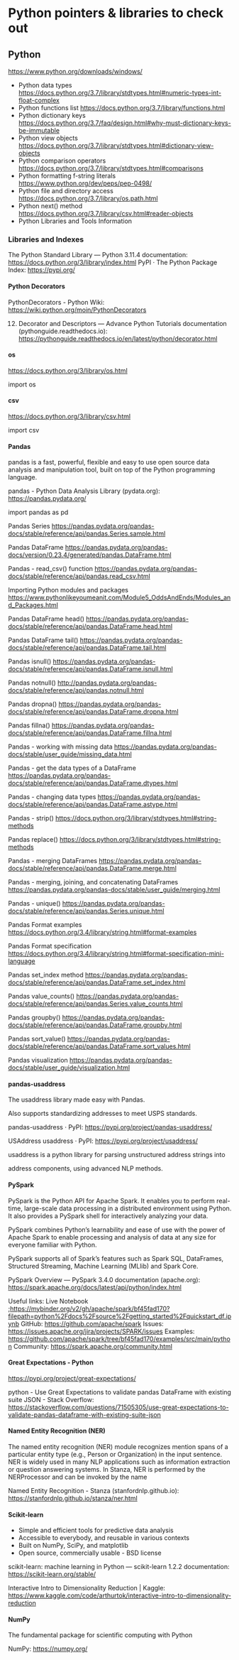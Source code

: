 # Python pointers & libraries to check out
## Python

https://www.python.org/downloads/windows/

* Python data types https://docs.python.org/3.7/library/stdtypes.html#numeric-types-int-float-complex
* Python functions list https://docs.python.org/3.7/library/functions.html
* Python dictionary keys https://docs.python.org/3.7/faq/design.html#why-must-dictionary-keys-be-immutable
* Python view objects https://docs.python.org/3.7/library/stdtypes.html#dictionary-view-objects
* Python comparison operators https://docs.python.org/3.7/library/stdtypes.html#comparisons
* Python formatting f-string literals https://www.python.org/dev/peps/pep-0498/
* Python file and directory access https://docs.python.org/3.7/library/os.path.html
* Python next() method https://docs.python.org/3.7/library/csv.html#reader-objects
* Python Libraries and Tools Information

### Libraries and Indexes
The Python Standard Library — Python 3.11.4 documentation: https://docs.python.org/3/library/index.html
PyPI · The Python Package Index: https://pypi.org/

#### Python Decorators
PythonDecorators - Python Wiki: https://wiki.python.org/moin/PythonDecorators

12. Decorator and Descriptors — Advance Python Tutorials documentation (pythonguide.readthedocs.io): https://pythonguide.readthedocs.io/en/latest/python/decorator.html

#### os
https://docs.python.org/3/library/os.html

import os

#### csv
https://docs.python.org/3/library/csv.html

import csv

#### Pandas
pandas is a fast, powerful, flexible and easy to use open source data analysis and manipulation tool,
built on top of the Python programming language.

pandas - Python Data Analysis Library (pydata.org): https://pandas.pydata.org/

import pandas as pd

Pandas Series https://pandas.pydata.org/pandas-docs/stable/reference/api/pandas.Series.sample.html

Pandas DataFrame https://pandas.pydata.org/pandas-docs/version/0.23.4/generated/pandas.DataFrame.html

Pandas - read_csv() function https://pandas.pydata.org/pandas-docs/stable/reference/api/pandas.read_csv.html

Importing Python modules and packages https://www.pythonlikeyoumeanit.com/Module5_OddsAndEnds/Modules_and_Packages.html

Pandas DataFrame head() https://pandas.pydata.org/pandas-docs/stable/reference/api/pandas.DataFrame.head.html

Pandas DataFrame tail() https://pandas.pydata.org/pandas-docs/stable/reference/api/pandas.DataFrame.tail.html

Pandas isnull() https://pandas.pydata.org/pandas-docs/stable/reference/api/pandas.DataFrame.isnull.html

Pandas notnull() http://pandas.pydata.org/pandas-docs/stable/reference/api/pandas.notnull.html

Pandas dropna() https://pandas.pydata.org/pandas-docs/stable/reference/api/pandas.DataFrame.dropna.html

Pandas fillna() https://pandas.pydata.org/pandas-docs/stable/reference/api/pandas.DataFrame.fillna.html

Pandas - working with missing data https://pandas.pydata.org/pandas-docs/stable/user_guide/missing_data.html

Pandas - get the data types of a DataFrame https://pandas.pydata.org/pandas-docs/stable/reference/api/pandas.DataFrame.dtypes.html

Pandas - changing data types https://pandas.pydata.org/pandas-docs/stable/reference/api/pandas.DataFrame.astype.html

Pandas - strip() https://docs.python.org/3/library/stdtypes.html#string-methods

Pandas replace() https://docs.python.org/3/library/stdtypes.html#string-methods

Pandas - merging DataFrames https://pandas.pydata.org/pandas-docs/stable/reference/api/pandas.DataFrame.merge.html

Pandas - merging, joining, and concatenating DataFrames https://pandas.pydata.org/pandas-docs/stable/user_guide/merging.html

Pandas - unique() https://pandas.pydata.org/pandas-docs/stable/reference/api/pandas.Series.unique.html

Pandas Format examples https://docs.python.org/3.4/library/string.html#format-examples

Pandas Format specification https://docs.python.org/3.4/library/string.html#format-specification-mini-language

Pandas set_index method https://pandas.pydata.org/pandas-docs/stable/reference/api/pandas.DataFrame.set_index.html

Pandas value_counts() https://pandas.pydata.org/pandas-docs/stable/reference/api/pandas.Series.value_counts.html

Pandas groupby() https://pandas.pydata.org/pandas-docs/stable/reference/api/pandas.DataFrame.groupby.html

Pandas sort_value() https://pandas.pydata.org/pandas-docs/stable/reference/api/pandas.DataFrame.sort_values.html

Pandas visualization https://pandas.pydata.org/pandas-docs/stable/user_guide/visualization.html

#### pandas-usaddress
The usaddress library made easy with Pandas.

Also supports standardizing addresses to meet USPS standards.

pandas-usaddress · PyPI: https://pypi.org/project/pandas-usaddress/

USAddress
usaddress · PyPI: https://pypi.org/project/usaddress/

usaddress is a python library for parsing unstructured address strings into

address components, using advanced NLP methods.

#### PySpark
PySpark is the Python API for Apache Spark. It enables you to perform real-time, large-scale data processing in a distributed environment using Python. It also provides a PySpark shell for interactively analyzing your data.

PySpark combines Python’s learnability and ease of use with the power of Apache Spark to enable processing and analysis of data at any size for everyone familiar with Python.

PySpark supports all of Spark’s features such as Spark SQL, DataFrames, Structured Streaming, Machine Learning (MLlib) and Spark Core.

PySpark Overview — PySpark 3.4.0 documentation (apache.org): https://spark.apache.org/docs/latest/api/python/index.html

Useful links: 
Live Notebook ;https://mybinder.org/v2/gh/apache/spark/bf45fad170?filepath=python%2Fdocs%2Fsource%2Fgetting_started%2Fquickstart_df.ipynb
GitHub: https://github.com/apache/spark
Issues: https://issues.apache.org/jira/projects/SPARK/issues
Examples: https://github.com/apache/spark/tree/bf45fad170/examples/src/main/python
Community: https://spark.apache.org/community.html

#### Great Expectations - Python
https://pypi.org/project/great-expectations/

python - Use Great Expectations to validate pandas DataFrame with existing suite JSON - Stack Overflow: https://stackoverflow.com/questions/71505305/use-great-expectations-to-validate-pandas-dataframe-with-existing-suite-json

#### Named Entity Recognition (NER)
The named entity recognition (NER) module recognizes mention spans of a particular entity type (e.g., Person or Organization) in the input sentence. NER is widely used in many NLP applications such as information extraction or question answering systems. In Stanza, NER is performed by the NERProcessor and can be invoked by the name

Named Entity Recognition - Stanza (stanfordnlp.github.io): https://stanfordnlp.github.io/stanza/ner.html

#### Scikit-learn
* Simple and efficient tools for predictive data analysis
* Accessible to everybody, and reusable in various contexts
* Built on NumPy, SciPy, and matplotlib
* Open source, commercially usable - BSD license

scikit-learn: machine learning in Python — scikit-learn 1.2.2 documentation: https://scikit-learn.org/stable/

Interactive Intro to Dimensionality Reduction | Kaggle: https://www.kaggle.com/code/arthurtok/interactive-intro-to-dimensionality-reduction

#### NumPy
The fundamental package for scientific computing with Python

NumPy: https://numpy.org/

